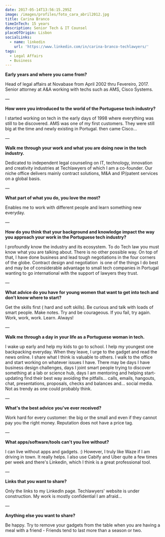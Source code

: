 ```yaml
---
date: 2017-05-14T13:56:15.295Z
image: /images/profiles/foto_cara_abril2012.jpg
title: Carina Branco
timeInTech: 15 years
description: Senior Tech & IT Counsel
placeOfOrigin: Lisbon
socialLinks:
  - name: linkedin
    url: 'https://www.linkedin.com/in/carina-branco-techlawyers/'
tags:
  - Legal Affairs
  - Business
---
```

**Early years and where you
came from?**

Head of legal affairs at Novabase from April 2002 thru Fevereiro, 2017. Senior attorney at A&A working with techs such as AMS, Cisco Systems.

— 

**How were you introduced
to the world of the Portuguese tech industry?**

I started working on tech in the early days of 1998 where everything was still to be discovered. AMS was one of my first customers. They were still big at the time and newly existing in Portugal. then came Cisco...

—

**Walk me through your work
and what you are doing now in the tech industry.**

Dedicated to independent legal counseling on IT, technology, innovation and creativity industries at Techlawyers of which I am a co-founder. Our niche office delivers mainly contract solutions, M&A and IP/patent services on a global basis. 

— 

**What part of what you do,
you love the most?**

Enables me to work with different people and learn something new everyday.

—

**How do you think that your
background and knowledge impact the way you approach your work in the
Portuguese tech industry?**

I profoundly know the industry and its ecosystem. To do Tech law you must know what you are talking about. There is no other possible way. On top of that, I have done business and lead tough negotiations in the four corners of the globe. Contract design and negotiation  is one of the things I do best and may be of considerable advantage to small tech companies in Portugal wanting to go international with the support of lawyers they trust.

—

**What advice do you have
for young women that want to get into tech and don’t know where to start?**

Get the skills first ( hard and soft skills). Be curious and talk with loads of smart people. Make notes. Try and be courageous. If you fail, try again. Work, work, work. Learn. Always!

—

**Walk me through a day in
your life as a Portuguese woman in tech.**

I wake up early and help my kids to go to school. I help my youngest one backpacking everyday. When they leave, I urge to the gadget and read the news online. I share what I think is valuable to others. I walk to the office and start working on whatever issues I have. There may be days I have business design challenges, days I joint smart people trying to discover something at a lab or science hub, days I am mentoring and helping start-updating find their best way avoiding the pitfalls... calls, emails, hangouts, chat, presentations, proposals, checks and balances and... social media. Not as trendy as one could probably think.

—

**What's the best advice
you've ever received?**

Work hard for every customer: the big or the small and even if they cannot pay you the right money. Reputation does not have a price tag.

— 

**What apps/software/tools
can't you live without?**

I can live without apps and gadgets. :) However, I truly like Waze if I am driving in town. It really helps. I also use Cabify and Uber quite a few times per week and there's Linkedin, which I think is a great professional tool.

—

**Links that you want to share?**

Only the links to my LinkedIn page. Techlawyers' website is under construction. My work is mostly confidential I am afraid...

—

**Anything
else you want to share?**

Be happy. Try to remove your gadgets from the table when you are having a meal with a friend - Friends tend to last more than a season or two.




